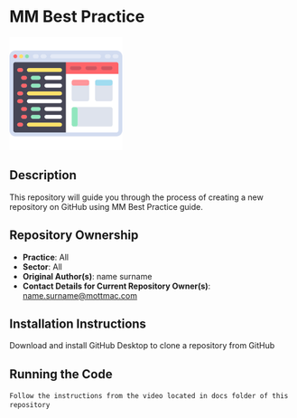# MM Best Practice

<img src="/new_image.png" width="200">

## Description
This repository will guide you through the process of creating a new repository on GitHub using MM Best Practice guide.

## Repository Ownership
* **Practice**: All
* **Sector**: All
* **Original Author(s)**: name surname
* **Contact Details for Current Repository Owner(s)**: name.surname@mottmac.com
## Installation Instructions
Download and install GitHub Desktop to clone a repository from GitHub

## Running the Code


```
Follow the instructions from the video located in docs folder of this repository
```
